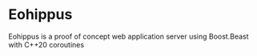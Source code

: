 # Eohippus

Eohippus is a proof of concept web application server using Boost.Beast with C++20 coroutines
